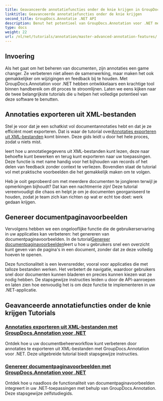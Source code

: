 ```yaml
---
title: Geavanceerde annotatiefuncties onder de knie krijgen in GroupDocs.Annotation voor .NET
linktitle: Geavanceerde annotatiefuncties onder de knie krijgen
second_title: GroupDocs.Annotatie .NET API
description: Benut het potentieel van GroupDocs.Annotation voor .NET met tutorials over het exporteren van XML-annotaties en het genereren van paginavoorbeelden van documenten.
type: docs
weight: 22
url: /nl/net/tutorials/annotation/master-advanced-annotation-features/
---
```

## Invoering

Als het gaat om het beheren van documenten, zijn annotaties een game changer. Ze verbeteren niet alleen de samenwerking, maar maken het ook gemakkelijker om wijzigingen en feedback bij te houden. Met GroupDocs.Annotation voor .NET hebben ontwikkelaars een krachtige tool binnen handbereik om dit proces te stroomlijnen. Laten we eens kijken naar de twee belangrijkste tutorials die u helpen het volledige potentieel van deze software te benutten.

## Annotaties exporteren uit XML-bestanden

 Stel je voor dat je een schatkist vol documentannotaties hebt en dat je ze efficiënt moet exporteren. Dat is waar de tutorial over[Annotaties exporteren uit XML-bestanden](./export-annotations-from-xml-file/) komt binnen. Deze gids leidt u door het hele proces, zodat u niets mist. 

leert hoe u annotatiegegevens uit XML-bestanden kunt lezen, deze naar behoefte kunt bewerken en terug kunt exporteren naar uw toepassingen. Deze functie is met name handig voor het bijhouden van records of het delen van feedback zonder context te verliezen. Bovendien staat de tutorial vol met praktische voorbeelden die het gemakkelijk maken om te volgen. 

Heb je ooit geprobeerd om met meerdere documenten te jongleren terwijl je opmerkingen bijhoudt? Dat kan een nachtmerrie zijn! Deze tutorial vereenvoudigt die chaos en helpt je om je documenten georganiseerd te houden, zodat je team zich kan richten op wat er echt toe doet: werk gedaan krijgen.

## Genereer documentpaginavoorbeelden

 Vervolgens hebben we een ongelooflijke functie die de gebruikerservaring in uw applicaties kan verbeteren: het genereren van documentpaginavoorbeelden. In de tutorial[Genereer documentpaginavoorbeelden](./generate-document-page-previews/)leert u hoe u gebruikers snel een overzicht kunt geven van de pagina's in een document, zonder dat ze deze volledig hoeven te openen.

Deze functionaliteit is een levensredder, vooral voor applicaties die met talloze bestanden werken. Het verbetert de navigatie, waardoor gebruikers snel door documenten kunnen bladeren en precies kunnen kiezen wat ze nodig hebben. De stapsgewijze instructies leiden u door de API-aanroepen en laten zien hoe eenvoudig het is om deze functie te implementeren in uw .NET-applicatie. 

## Geavanceerde annotatiefuncties onder de knie krijgen Tutorials
### [Annotaties exporteren uit XML-bestanden met GroupDocs.Annotation voor .NET](./export-annotations-from-xml-file/)
Ontdek hoe u uw documentbeheerworkflow kunt verbeteren door annotaties te exporteren uit XML-bestanden met GroupDocs.Annotation voor .NET. Deze uitgebreide tutorial biedt stapsgewijze instructies.
### [Genereer documentpaginavoorbeelden met GroupDocs.Annotation voor .NET](./generate-document-page-previews/)
Ontdek hoe u naadloos de functionaliteit van documentpaginavoorbeelden integreert in uw .NET-toepassingen met behulp van GroupDocs.Annotation. Deze stapsgewijze zelfstudiegids.